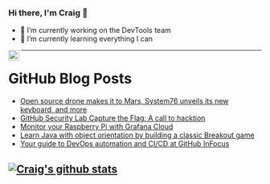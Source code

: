 ### Hi there, I'm Craig 👋

<!--
**CraigTeelFugro/CraigTeelFugro** is a ✨ _special_ ✨ repository because its `README.md` (this file) appears on your GitHub profile.

Here are some ideas to get you started:
-->

- 🔭 I’m currently working on the DevTools team
- 🌱 I’m currently learning everything I can

[<img align="left" alt="Craig Teel | LinkedIn" width="22px" src="https://cdn.jsdelivr.net/npm/simple-icons@v3/icons/linkedin.svg" />][linkedin]

---

# GitHub Blog Posts

<!-- BLOG-POST-LIST:START -->
- [Open source drone makes it to Mars, System76 unveils its new keyboard, and more](https://opensource.com/article/21/2/open-source-news)
- [GitHub Security Lab Capture the Flag: A call to hacktion](https://github.blog/2021-03-02-github-security-lab-capture-the-flag-a-call-to-hacktion/)
- [Monitor your Raspberry Pi with Grafana Cloud](https://opensource.com/article/21/3/raspberry-pi-grafana-cloud)
- [Learn Java with object orientation by building a classic Breakout game](https://opensource.com/article/21/3/java-object-orientation)
- [Your guide to DevOps automation and CI/CD at GitHub InFocus](https://github.blog/2021-03-01-guide-devops-automation-ci-cd-github-infocus/)
<!-- BLOG-POST-LIST:END -->

## [![Craig's github stats](https://github-readme-stats.vercel.app/api?username=craigteelfugro)](https://github.com/anuraghazra/github-readme-stats)


[linkedin]: https://linkedin.com/in/craig-teel-b8786771
